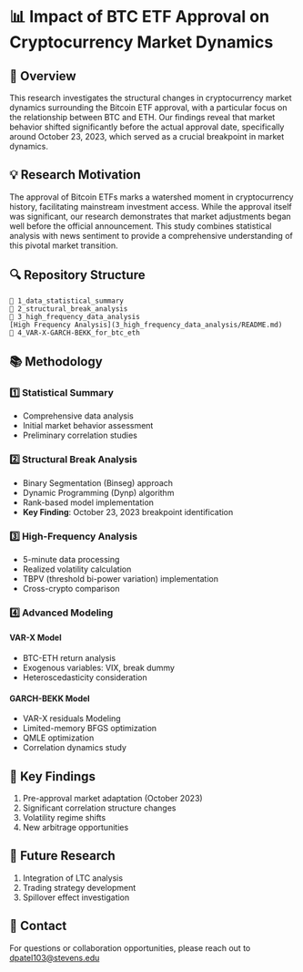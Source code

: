 # 📊 Impact of BTC ETF Approval on Cryptocurrency Market Dynamics

## 🎯 Overview
This research investigates the structural changes in cryptocurrency market dynamics surrounding the Bitcoin ETF approval, with a particular focus on the relationship between BTC and ETH. Our findings reveal that market behavior shifted significantly before the actual approval date, specifically around October 23, 2023, which served as a crucial breakpoint in market dynamics.

## 💡 Research Motivation
The approval of Bitcoin ETFs marks a watershed moment in cryptocurrency history, facilitating mainstream investment access. While the approval itself was significant, our research demonstrates that market adjustments began well before the official announcement. This study combines statistical analysis with news sentiment to provide a comprehensive understanding of this pivotal market transition.

## 🔍 Repository Structure

```
📁 1_data_statistical_summary
📁 2_structural_break_analysis
📁 3_high_frequency_data_analysis
[High Frequency Analysis](3_high_frequency_data_analysis/README.md)
📁 4_VAR-X-GARCH-BEKK_for_btc_eth
```

## 📚 Methodology

### 1️⃣ Statistical Summary
- Comprehensive data analysis
- Initial market behavior assessment
- Preliminary correlation studies

### 2️⃣ Structural Break Analysis
- Binary Segmentation (Binseg) approach
- Dynamic Programming (Dynp) algorithm
- Rank-based model implementation
- **Key Finding**: October 23, 2023 breakpoint identification

### 3️⃣ High-Frequency Analysis
- 5-minute data processing
- Realized volatility calculation
- TBPV (threshold bi-power variation) implementation
- Cross-crypto comparison

### 4️⃣ Advanced Modeling
#### VAR-X Model
- BTC-ETH return analysis
- Exogenous variables: VIX, break dummy
- Heteroscedasticity consideration

#### GARCH-BEKK Model
- VAR-X residuals Modeling
- Limited-memory BFGS optimization
- QMLE optimization
- Correlation dynamics study

## 🔑 Key Findings
1. Pre-approval market adaptation (October 2023)
2. Significant correlation structure changes
3. Volatility regime shifts
4. New arbitrage opportunities

## 🚀 Future Research
1. Integration of LTC analysis
2. Trading strategy development
3. Spillover effect investigation

## 📧 Contact
For questions or collaboration opportunities, please reach out to dpatel103@stevens.edu
